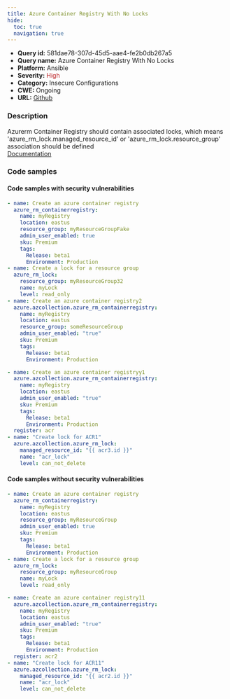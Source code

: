 ```yaml
---
title: Azure Container Registry With No Locks
hide:
  toc: true
  navigation: true
---
```


<style>
  .highlight .hll {
    background-color: #ff171742;
  }
  .md-content {
    max-width: 1100px;
    margin: 0 auto;
  }
</style>

-   **Query id:** 581dae78-307d-45d5-aae4-fe2b0db267a5
-   **Query name:** Azure Container Registry With No Locks
-   **Platform:** Ansible
-   **Severity:** <span style="color:#bb2124">High</span>
-   **Category:** Insecure Configurations
-   **CWE:** Ongoing
-   **URL:** [Github](https://github.com/Checkmarx/kics/tree/master/assets/queries/ansible/azure/azure_container_registry_with_no_locks)

### Description
Azurerm Container Registry should contain associated locks, which means 'azure_rm_lock.managed_resource_id' or 'azure_rm_lock.resource_group' association should be defined<br>
[Documentation](https://docs.ansible.com/ansible/latest/collections/azure/azcollection/azure_rm_lock_module.html)

### Code samples
#### Code samples with security vulnerabilities
```yaml title="Positive test num. 1 - yaml file" hl_lines="17 2"
- name: Create an azure container registry
  azure_rm_containerregistry:
    name: myRegistry
    location: eastus
    resource_group: myResourceGroupFake
    admin_user_enabled: true
    sku: Premium
    tags:
      Release: beta1
      Environment: Production
- name: Create a lock for a resource group
  azure_rm_lock:
    resource_group: myResourceGroup32
    name: myLock
    level: read_only
- name: Create an azure container registry2
  azure.azcollection.azure_rm_containerregistry:
    name: myRegistry
    location: eastus
    resource_group: someResourceGroup
    admin_user_enabled: "true"
    sku: Premium
    tags:
      Release: beta1
      Environment: Production

```
```yaml title="Positive test num. 2 - yaml file" hl_lines="2"
- name: Create an azure container registryy1
  azure.azcollection.azure_rm_containerregistry:
    name: myRegistry
    location: eastus
    admin_user_enabled: "true"
    sku: Premium
    tags:
      Release: beta1
      Environment: Production
  register: acr
- name: "Create lock for ACR1"
  azure.azcollection.azure_rm_lock:
    managed_resource_id: "{{ acr3.id }}"
    name: "acr_lock"
    level: can_not_delete

```


#### Code samples without security vulnerabilities
```yaml title="Negative test num. 1 - yaml file"
- name: Create an azure container registry
  azure_rm_containerregistry:
    name: myRegistry
    location: eastus
    resource_group: myResourceGroup
    admin_user_enabled: true
    sku: Premium
    tags:
      Release: beta1
      Environment: Production
- name: Create a lock for a resource group
  azure_rm_lock:
    resource_group: myResourceGroup
    name: myLock
    level: read_only

```
```yaml title="Negative test num. 2 - yaml file"
- name: Create an azure container registry11
  azure.azcollection.azure_rm_containerregistry:
    name: myRegistry
    location: eastus
    admin_user_enabled: "true"
    sku: Premium
    tags:
      Release: beta1
      Environment: Production
  register: acr2
- name: "Create lock for ACR11"
  azure.azcollection.azure_rm_lock:
    managed_resource_id: "{{ acr2.id }}"
    name: "acr_lock"
    level: can_not_delete

```
